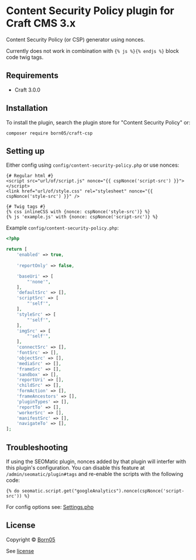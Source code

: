 # Content Security Policy plugin for Craft CMS 3.x

Content Security Policy (or CSP) generator using nonces.

Currently does not work in combination with `{% js %}{% endjs %}` block code twig tags.

## Requirements

- Craft 3.0.0

## Installation

To install the plugin, search the plugin store for "Content Security Policy" or:

`composer require born05/craft-csp`

## Setting up

Either config using `config/content-security-policy.php` or use nonces:

```twig
{# Regular html #}
<script src="url/of/script.js" nonce="{{ cspNonce('script-src') }}"></script>
<link href="url/of/style.css" rel="stylesheet" nonce="{{ cspNonce('style-src') }}" />

{# Twig tags #}
{% css inlineCSS with {nonce: cspNonce('style-src')} %}
{% js 'example.js' with {nonce: cspNonce('script-src')} %}
```

Example `config/content-security-policy.php`:

```php
<?php

return [
    'enabled' => true,
    
    'reportOnly' => false,

    'baseUri' => [
        "'none'",
    ],
    'defaultSrc' => [],
    'scriptSrc' => [
        "'self'",
    ],
    'styleSrc' => [
        "'self'",
    ],
    'imgSrc' => [
        "'self'",
    ],
    'connectSrc' => [],
    'fontSrc' => [],
    'objectSrc' => [],
    'mediaSrc' => [],
    'frameSrc' => [],
    'sandbox' => [],
    'reportUri' => [],
    'childSrc' => [],
    'formAction' => [],
    'frameAncestors' => [],
    'pluginTypes' => [],
    'reportTo' => [],
    'workerSrc' => [],
    'manifestSrc' => [],
    'navigateTo' => [],
];
```

## Troubleshooting

If using the SEOMatic plugin, nonces added by that plugin will interfer with this plugin's configuration. You can disable this feature at `/admin/seomatic/plugin#tags` and re-enable the scripts with the following code:

```twig
{% do seomatic.script.get("googleAnalytics").nonce(cspNonce('script-src')) %}
```

For config options see: [Settings.php](https://github.com/born05/craft-csp/blob/craft4/src/models/Settings.php)

## License

Copyright © [Born05](https://www.born05.com/)

See [license](https://github.com/born05/craft-csp/blob/craft4/LICENSE.md)
